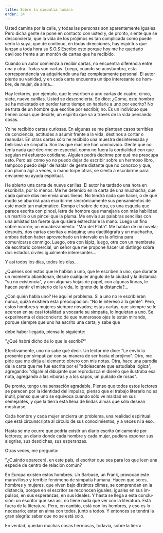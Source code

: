 ```yaml
---
title: Sobre la simpatía humana
order: 34
---
```


Usted camina por la calle, y todas las personas son aparentemente iguales. Pero dicha gente se pone en contacto con usted y, de pronto, siente que se desconcierta, que la vida de los prójimos es tan complicada como puede serlo la suya, que de continuo, en todas direcciones, hay espíritus que lanzan a toda hora su S.O.S Escribo esto porque hoy me he queda­do caviloso frente a un montón de cartas que he recibido.

Cuando un autor comienza a recibir cartas, no encuentra diferencia entre una y otra. Todas son cartas. Luego, cuando se acostumbra, esta correspondencia va adquiriendo una faz completamente personal. El autor pierde su vanidad, y en cada carta encuentra un tipo interesante de hom­bre, de mujer, de alma...

Hay lectores, por ejemplo, que le escriben a uno cartas de cuatro, cinco, siete, nueve carillas. Usted se desconcierta. Se dice: ¿Cómo, este hombre se ha molestado en perder tanto tiempo en hablarle a uno por escrito? No se trata de un hombre que escribe por escribir, no. Es un in­dividuo que tienen cosas que decirle, un espíritu que va a través de la vida pensando cosas.

Yo he recibido cartas curiosas. En algunas se me plantean casos te­rribles de conciencia, actitudes a asumir frente a la vida, destinos a cortar o reanudar. En otras cartas sólo he recibido una muestra desinteresada y bellísima de simpatía. Son las que más me han conmovido. Gente que no tenía nada qué decirme en especial, como no fuera la cordialidad con que seguían mi esfuerzo cotidiano. Alguien podrá decirme por qué me preocupa esto. Pero así como yo no puedo dejar de escribir sobre un her­moso libro, tampoco puedo dejar de hablar de gente distante que no co­nozco y que, con pluma ágil a veces, o mano torpe otras, se sienta a escri­birme para enviarme su ayuda espiritual.

He abierto una carta de nueve carillas. El autor ha tardado una hora en escribirla, por lo menos. Me he detenido en la carta de una muchacha, que cada quince días me envía unas líneas. No tendrá nada que hacer, o de qué modo se aburrirá para escribirme sincrónicamente sus pensa­mientos de este modo tan matemático. Rompo el sobre de otra, es una esquela que parece escrita con pincel, letra de hombre que manejaría con más habilidad un martillo o un pincel que la pluma. Me envía sus pala­bras sencillas con una amistad tan fuerte que quisiera estrecharle la ma­no. Luego un fino sobre marrón; un encabezamiento: "Mar del Plata". Me hablan de mi novela; después, dos cartas escritas a máquina; una dac­tilógrafa y un muchacho, ambos deben haber aprovechado un intervalo en la oficina para comunicarse conmigo. Luego, otra con lápiz, luego, otra con un membrete de escritorio comercial, un señor que me propone hacer un distingo sobre dos estados civiles igualmente interesantes...

Y así todos los días, todos los días...

¿Quiénes son estos que le hablan a uno, que le escriben a uno, que durante un momento abandonan, desde cualquier ángulo de la ciudad y la distancia "su no existencia", y con algunas hojas de papel, con algu­nas líneas, le hacen sentir el misterio de la vida, lo ignoto de la distancia?... 	

¿Con quién habla uno? He aquí el problema. Si a uno no le escribie­ran nunca, quizá existiera esta preocupación: "No le intereso a la gen­te". Pero, estos hombres y mujeres siempre novados; estas cartas, que siempre se le acercan en su casi totalidad a vocearle su simpatía, lo in­quietan a uno. Se experimenta el desconcierto de que numerosos ojos le están mirando, porque siempre que uno ha escrito una carta, y sabe que

debe haber llegado, piensa lo siguiente: 	

"¿Qué habrá dicho de lo que le escribí?"

Efectivamente, uno no sabe qué decir. Un lector me dice: "Le envío la presente por simpatizar con su manera de ser hacia el prójimo". Otro, me pide que me dirija al elemento obrero con mis notas. Otra, hace una parodia de la carta que me fue escrita por el "adolescente que estudiaba lógica", agregando: "dígale al dibujante que reproduzca el diseño que ilustraba esa nota, agregando a las víboras y a los sapos, un puñado de rosas".

De pronto, tengo una sensación agradable. Pienso que todos estos lectores se parecen por la identidad del impulso; pienso que el trabajo li­terario no es inútil, pienso que uno se equivoca cuando sólo ve maldad en sus semejantes, y que la tierra está llena de lindas almas que sólo de­sean mostrarse.

Cada hombre y cada mujer encierra un problema, una realidad espi­ritual que está circunscripta al círculo de sus conocimientos, y a veces ni a eso.

Hasta se me ocurre que podría existir un diario escrito únicamente por lectores; un diario donde cada hombre y cada mujer, pudiera expo­ner sus alegrías, sus desdichas, sus esperanzas.

Otras veces, me pregunto:

"¿Cuándo aparecerá, en este país, el escritor que sea para los que leen una especie de centro de relación común?

En Europa existen estos hombres. Un Barbuse, un Frank, provocan este maravilloso y terrible fenómeno de simpatía humana. Hacen que seres, hombres y mujeres, que viven bajo distintos climas, se comprendan en la distancia, porque en el escritor se reconocen iguales; iguales en sus im­pulsos, en sus esperanzas, en sus ideales. Y hasta se llega a esta conclu­sión: un escritor que sea así, no tiene nada que ver con la literatura. Está fuera de la literatura. Pero, en cambio, está con los hombres, y eso es lo necesario; estar en alma con todos, junto a todos. Y entonces se tendrá la gran alegría: saber que no se está solo.

En verdad, quedan muchas cosas hermosas, todavía, sobre la tierra. 
